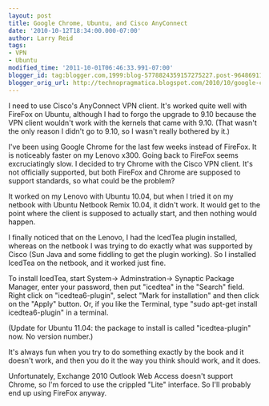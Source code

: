 ```yaml
---
layout: post
title: Google Chrome, Ubuntu, and Cisco AnyConnect
date: '2010-10-12T18:34:00.000-07:00'
author: Larry Reid
tags:
- VPN
- Ubuntu
modified_time: '2011-10-01T06:46:33.991-07:00'
blogger_id: tag:blogger.com,1999:blog-5778824359157275227.post-964869112117798236
blogger_orig_url: http://technopragmatica.blogspot.com/2010/10/google-chrome-ubuntu-and-cisco.html
---
```


I need to use Cisco's AnyConnect VPN client. It's worked quite well with
FireFox on Ubuntu, although I had to forgo the upgrade to 9.10 because
the VPN client wouldn't work with the kernels that came with 9.10. (That
wasn't the only reason I didn't go to 9.10, so I wasn't really bothered
by it.)  
  
I've been using Google Chrome for the last few weeks instead of FireFox.
It is noticeably faster on my Lenovo x300. Going back to FireFox seems
excruciatingly slow. I decided to try Chrome with the Cisco VPN client.
It's not officially supported, but both FireFox and Chrome are supposed
to support standards, so what could be the problem?  
  
It worked on my Lenovo with Ubuntu 10.04, but when I tried it on my
netbook with Ubuntu Netbook Remix 10.04, it didn't work. It would get to
the point where the client is supposed to actually start, and then
nothing would happen.  
  
I finally noticed that on the Lenovo, I had the IcedTea plugin
installed, whereas on the netbook I was trying to do exactly what was
supported by Cisco (Sun Java and some fiddling to get the plugin
working). So I installed IcedTea on the netbook, and it worked just
fine.  
  
To install IcedTea, start System-&gt; Adminstration-&gt; Synaptic
Package Manager, enter your password, then put "icedtea" in the "Search"
field. Right click on "icedtea6-plugin", select "Mark for installation"
and then click on the "Apply" button. Or, if you like the Terminal, type
"sudo apt-get install icedtea6-plugin" in a terminal.  
  
(Update for Ubuntu 11.04: the package to install is called
"icedtea-plugin" now. No version number.)  
  
It's always fun when you try to do something exactly by the book and it
doesn't work, and then you do it the way you think should work, and it
does.  
  
Unfortunately, Exchange 2010 Outlook Web Access doesn't support Chrome,
so I'm forced to use the crippled "Lite" interface. So I'll probably end
up using FireFox anyway.

